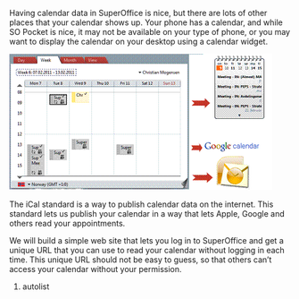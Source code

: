 <properties date="2016-05-10"
SortOrder="10"
/>

Having calendar data in SuperOffice is nice, but there are lots of other places that your calendar shows up. Your phone has a calendar, and while SO Pocket is nice, it may not be available on your type of phone, or you may want to display the calendar on your desktop using a calendar widget.

<img src="../SuperOffice%20iCal_files/image001.gif" width="471" height="243" />

The iCal standard is a way to publish calendar data on the internet. This standard lets us publish your calendar in a way that lets Apple, Google and others read your appointments.

We will build a simple web site that lets you log in to SuperOffice and get a unique URL that you can use to read your calendar without logging in each time. This unique URL should not be easy to guess, so that others can’t access your calendar without your permission.

 

1. autolist
